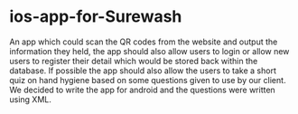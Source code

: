 # ios-app-for-Surewash
An app which could scan the QR codes from the website and output the information they held, the app should also allow users to login or allow new users to register their detail which would be stored back within the database. If possible the app should also allow the users to take a short quiz on hand hygiene based on some questions given to use by our client. We decided to write the app for android and the questions were written using XML.
